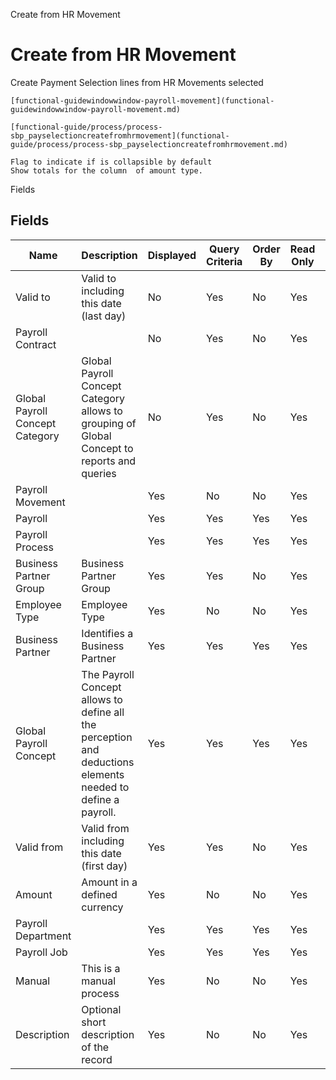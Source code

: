 
Create from HR Movement
# Create from HR Movement


Create Payment Selection lines from HR Movements selected

```
[functional-guidewindowwindow-payroll-movement](functional-guidewindowwindow-payroll-movement.md)
```

```
[functional-guide/process/process-sbp_payselectioncreatefromhrmovement](functional-guide/process/process-sbp_payselectioncreatefromhrmovement.md)
```

```
Flag to indicate if is collapsible by default
Show totals for the column  of amount type.
```
Fields
## Fields




Name                            | Description                                                                                                 | Displayed | Query Criteria | Order By | Read Only | Mandatory
------------------------------- | ----------------------------------------------------------------------------------------------------------- | --------- | -------------- | -------- | --------- | ---------
Valid to                        | Valid to including this date (last day)                                                                     | No        | Yes            | No       | Yes       | No       
Payroll Contract                |                                                                                                             | No        | Yes            | No       | Yes       | No       
Global Payroll Concept Category | Global Payroll Concept Category allows to grouping of Global Concept to reports and queries                 | No        | Yes            | No       | Yes       | No       
Payroll Movement                |                                                                                                             | Yes       | No             | No       | Yes       | No       
Payroll                         |                                                                                                             | Yes       | Yes            | Yes      | Yes       | No       
Payroll Process                 |                                                                                                             | Yes       | Yes            | Yes      | Yes       | No       
Business Partner Group          | Business Partner Group                                                                                      | Yes       | Yes            | No       | Yes       | No       
Employee Type                   | Employee Type                                                                                               | Yes       | No             | No       | Yes       | No       
Business Partner                | Identifies a Business Partner                                                                               | Yes       | Yes            | Yes      | Yes       | No       
Global Payroll Concept          | The Payroll Concept allows to define all the perception and deductions elements needed to define a payroll. | Yes       | Yes            | Yes      | Yes       | No       
Valid from                      | Valid from including this date (first day)                                                                  | Yes       | Yes            | No       | Yes       | No       
Amount                          | Amount in a defined currency                                                                                | Yes       | No             | No       | Yes       | No       
Payroll Department              |                                                                                                             | Yes       | Yes            | Yes      | Yes       | No       
Payroll Job                     |                                                                                                             | Yes       | Yes            | Yes      | Yes       | No       
Manual                          | This is a manual process                                                                                    | Yes       | No             | No       | Yes       | No       
Description                     | Optional short description of the record                                                                    | Yes       | No             | No       | Yes       | No       
